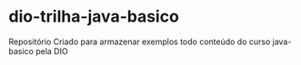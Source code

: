 # dio-trilha-java-basico
Repositório Criado para armazenar exemplos todo conteúdo do curso java-basico pela DIO
